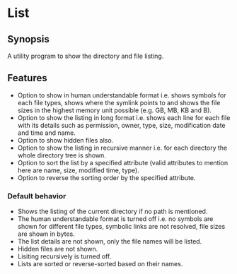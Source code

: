 # List 
## Synopsis
A utility program to show the directory and file listing.

## Features
- Option to show in human understandable format i.e. shows symbols for each file types, shows where the symlink points to and shows the file sizes in the highest memory unit possible (e.g. GB, MB, KB and B).
- Option to show the listing in long format i.e. shows each line for each file with its details such as permission, owner, type, size, modification date and time and name.
- Option to show hidden files also.
- Option to show the listing in recursive manner i.e. for each directory the whole directory tree is shown.
- Option to sort the list by a specified attribute (valid attributes to mention here are name, size, modified time, type).
- Option to reverse the sorting order by the specified attribute.

### Default behavior
- Shows the listing of the current directory if no path is mentioned.
- The human understandable format is turned off i.e. no symbols are shown for different file types, symbolic links are not resolved, file sizes are shown in bytes.
- The list details are not shown, only the file names will be listed.
- Hidden files are not shown.
- Lisiting recursively is turned off.
- Lists are sorted or reverse-sorted based on their names.